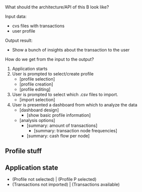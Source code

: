 What should the architecture/API of this B look like?

Input data:
- cvs files with transactions
- user profile

Output result:
- Show a bunch of insights about the transaction to the user

How do we get from the input to the output?
1. Application starts
2. User is prompted to select/create profile
   - [profile selection]
   - [profile creation]
   - [profile editing]
3. User is prompted to select which .csv files to import.
   - [import selection]
4. User is presented a dashboard from which to analyze the data
   - [dashboard design]
     - [show basic profile information]
   - [analysis options]
     - [summary: amount of transactions]
	   - [summary: transaction node frequencies]
     - [summary: cash flow per node]

## Profile stuff

## Application state
- (Profile not selected) | (Profile P selected)
- (Transactions not imported) | (Transactions available)
